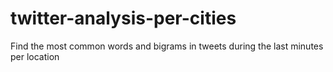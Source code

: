 # twitter-analysis-per-cities
Find the most common words and bigrams in tweets during the last minutes per location
